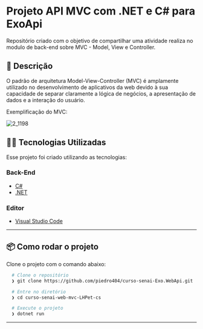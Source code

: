 # Projeto API MVC com .NET e C# para ExoApi
Repositório criado com o objetivo de compartilhar uma atividade realiza no modulo de back-end sobre MVC - Model, View e Controller.
## 🚀 Descrição
O padrão de arquitetura Model-View-Controller (MVC) é amplamente utilizado no desenvolvimento de aplicativos da web devido à sua capacidade de separar claramente a lógica de negócios, a apresentação de dados e a interação do usuário. 

Exemplificação do MVC:

![2_1198](https://github.com/piedro404/curso-senai-web-mvc-LHPet-cs/assets/88720549/0c509488-5527-4266-93bd-ee6ca282ce3e)

## 👨‍💻️ Tecnologias Utilizadas
Esse projeto foi criado utilizando as tecnologias:
### Back-End
- [C#](https://docs.microsoft.com/pt-br/dotnet/csharp/)
- [.NET](https://dotnet.microsoft.com/download)
### Editor
- [Visual Studio Code](https://code.visualstudio.com/)
---
## 📦️ Como rodar o projeto
Clone o projeto com o comando abaixo:
```bash
  # Clone o repositório
  ❯ git clone https://github.com/piedro404/curso-senai-Exo.WebApi.git

  # Entre no diretório
  ❯ cd curso-senai-web-mvc-LHPet-cs

  # Execute o projeto
  ❯ dotnet run
```
---
